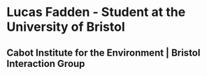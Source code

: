 # Lucas Fadden - Student at the University of Bristol

## Cabot Institute for the Environment | Bristol Interaction Group
